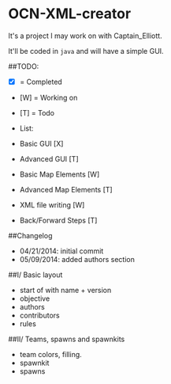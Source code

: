 OCN-XML-creator
===============

It's a project I may work on with Captain_Elliott.

It'll be coded in <code>java</code> and will have a simple GUI.

##TODO:
- [X] = Completed
- [W] = Working on
- [T] = Todo

- List:
- Basic GUI [X]
- Advanced GUI [T]
- Basic Map Elements [W]
- Advanced Map Elements [T]
- XML file writing [W]
- Back/Forward Steps [T]


##Changelog
- 04/21/2014: initial commit
- 05/09/2014: added authors section


##I/ Basic layout
- start of with name + version 
- objective
- authors
- contributors
- rules

##II/ Teams, spawns and spawnkits
- team colors, filling.
- spawnkit
- spawns




